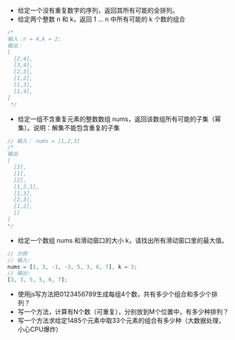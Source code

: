 * 给定一个没有重复数字的序列，返回其所有可能的全排列。
* 给定两个整数 n 和 k，返回 1 ... n 中所有可能的 k 个数的组合
```js
/* 
输入：n = 4,k = 2;
输出：
[
  [2,4],
  [3,4],
  [2,3],
  [1,2],
  [1,3],
  [1,4],
]
 */
```
* 给定一组不含重复元素的整数数组 nums，返回该数组所有可能的子集（幂集）。说明：解集不能包含重复的子集
```js
// 输入： nums = [1,2,3]
/* 
输出
[
  [3],
  [1],
  [2],
  [1,2,3],
  [1,3],
  [2,3],
  [1,2],
  []
]
*/
```
* 给定一个数组 nums 和滑动窗口的大小 k，请找出所有滑动窗口里的最大值。
```js
// 示例
// 输入:
nums = [1, 3, -1, -3, 5, 3, 6, 7], k = 3;
// 输出:
[3, 3, 5, 5, 6, 7];
```

* 使用js写方法把0123456789生成每组4个数，共有多少个组合和多少个排列？
* 写一个方法，计算有N个数（可重复），分别放到M个位置中，有多少种排列？
* 写一个方法求给定1485个元素中取33个元素的组合有多少种（大数据处理，小心CPU爆炸）